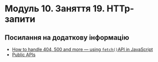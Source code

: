 # Модуль 10. Заняття 19. HTTp-запити

## Посилання на додаткову інформацію

- [How to handle 404, 500 and more — using `fetch()`API in JavaScript](https://towardsdev.com/how-to-handle-404-500-and-more-using-fetch-api-in-javascript-f4e301925a51)
- [Public APIs](https://github.com/public-apis/public-apis)
